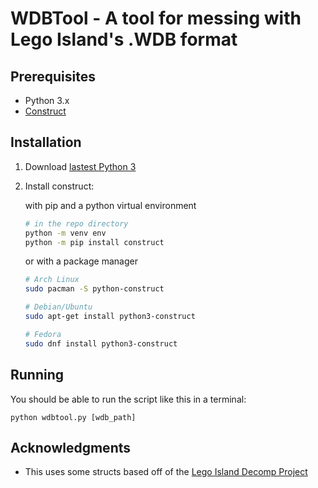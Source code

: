 # WDBTool - A tool for messing with Lego Island's .WDB format

## Prerequisites
* Python 3.x
* [Construct](https://construct.readthedocs.io/en/latest/index.html)

## Installation
1. Download [lastest Python 3](https://www.python.org/downloads/)
2. Install construct:

   with pip and a python virtual environment
   ```sh
   # in the repo directory
   python -m venv env
   python -m pip install construct
   ```
   or with a package manager
   ```sh
   # Arch Linux
   sudo pacman -S python-construct

   # Debian/Ubuntu
   sudo apt-get install python3-construct

   # Fedora
   sudo dnf install python3-construct
   ```

## Running
You should be able to run the script like this in a terminal:

`python wdbtool.py [wdb_path]`

## Acknowledgments
* This uses some structs based off of the [Lego Island Decomp Project](https://github.com/isledecomp/isle)
